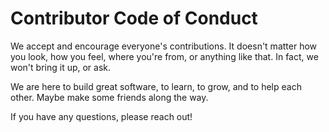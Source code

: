 # Contributor Code of Conduct

We accept and encourage everyone's contributions. It doesn't matter how you look, how you feel, where you're from, or anything like that. In fact, we won't bring it up, or ask.

We are here to build great software, to learn, to grow, and to help each other. Maybe make some friends along the way.

If you have any questions, please reach out!
